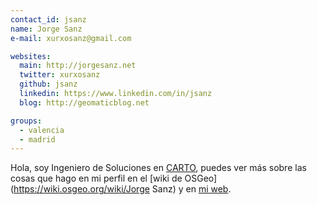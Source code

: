 ```yaml
---
contact_id: jsanz
name: Jorge Sanz
e-mail: xurxosanz@gmail.com

websites:
  main: http://jorgesanz.net
  twitter: xurxosanz
  github: jsanz
  linkedin: https://www.linkedin.com/in/jsanz
  blog: http://geomaticblog.net

groups:
  - valencia
  - madrid
---
```


Hola, soy Ingeniero de Soluciones en [CARTO](https://carto.com), puedes ver más
sobre las cosas que hago en mi perfil en el [wiki de OSGeo](https://wiki.osgeo.org/wiki/Jorge Sanz)
y en [mi web](http://jorgesanz.net).
